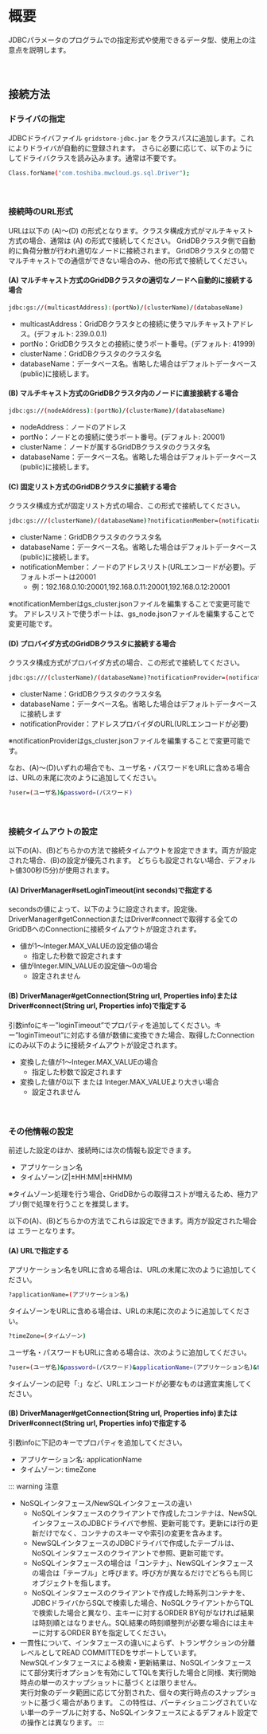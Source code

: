 # 概要

JDBCパラメータのプログラムでの指定形式や使用できるデータ型、使用上の注意点を説明します。

　

## 接続方法

### ドライバの指定

JDBCドライバファイル `gridstore-jdbc.jar` をクラスパスに追加します。これによりドライバが自動的に登録されます。 さらに必要に応じて、以下のようにしてドライバクラスを読み込みます。通常は不要です。

``` sh
Class.forName("com.toshiba.mwcloud.gs.sql.Driver");
```

　

### 接続時のURL形式

URLは以下の (A)～(D) の形式となります。クラスタ構成方式がマルチキャスト方式の場合、通常は (A) の形式で接続してください。 GridDBクラスタ側で自動的に負荷分散が行われ適切なノードに接続されます。 GridDBクラスタとの間でマルチキャストでの通信ができない場合のみ、他の形式で接続してください。

#### (A) マルチキャスト方式のGridDBクラスタの適切なノードへ自動的に接続する場合

``` sh
jdbc:gs://(multicastAddress):(portNo)/(clusterName)/(databaseName)
```

-   multicastAddress：GridDBクラスタとの接続に使うマルチキャストアドレス。(デフォルト: 239.0.0.1)
-   portNo：GridDBクラスタとの接続に使うポート番号。(デフォルト: 41999)
-   clusterName：GridDBクラスタのクラスタ名
-   databaseName：データベース名。省略した場合はデフォルトデータベース(public)に接続します。

#### (B) マルチキャスト方式のGridDBクラスタ内のノードに直接接続する場合

``` sh
jdbc:gs://(nodeAddress):(portNo)/(clusterName)/(databaseName)
```

-   nodeAddress：ノードのアドレス
-   portNo：ノードとの接続に使うポート番号。(デフォルト: 20001)
-   clusterName：ノードが属するGridDBクラスタのクラスタ名
-   databaseName：データベース名。省略した場合はデフォルトデータベース(public)に接続します。

#### (C) 固定リスト方式のGridDBクラスタに接続する場合

クラスタ構成方式が固定リスト方式の場合、この形式で接続してください。

``` sh
jdbc:gs:///(clusterName)/(databaseName)?notificationMember=(notificationMember)
```

-   clusterName：GridDBクラスタのクラスタ名
-   databaseName：データベース名。省略した場合はデフォルトデータベース(public)に接続します。
-   notificationMember：ノードのアドレスリスト(URLエンコードが必要)。デフォルトポートは20001
    -   例：192.168.0.10:20001,192.168.0.11:20001,192.168.0.12:20001

※notificationMemberはgs_cluster.jsonファイルを編集することで変更可能です。 アドレスリストで使うポートは、gs_node.jsonファイルを編集することで変更可能です。

#### (D) プロバイダ方式のGridDBクラスタに接続する場合

クラスタ構成方式がプロバイダ方式の場合、この形式で接続してください。

``` sh
jdbc:gs:///(clusterName)/(databaseName)?notificationProvider=(notificationProvider)
```

-   clusterName：GridDBクラスタのクラスタ名
-   databaseName：データベース名。省略した場合はデフォルトデータベースに接続します
-   notificationProvider：アドレスプロバイダのURL(URLエンコードが必要)

※notificationProviderはgs_cluster.jsonファイルを編集することで変更可能です。

なお、(A)～(D)いずれの場合でも、ユーザ名・パスワードをURLに含める場合は、URLの末尾に次のように追加してください。

``` sh
?user=(ユーザ名)&password=(パスワード)
```

　

### 接続タイムアウトの設定

以下の(A)、(B)どちらかの方法で接続タイムアウトを設定できます。両方が設定された場合、(B)の設定が優先されます。 どちらも設定されない場合、デフォルト値300秒(5分)が使用されます。

#### (A) DriverManager\#setLoginTimeout(int seconds)で指定する

secondsの値によって、以下のように設定されます。設定後、DriverManager\#getConnectionまたはDriver\#connectで取得する全てのGridDBへのConnectionに接続タイムアウトが設定されます。

-   値が1～Integer.MAX_VALUEの設定値の場合
    -   指定した秒数で設定されます
-   値がInteger.MIN_VALUEの設定値～0の場合
    -   設定されません

#### (B) DriverManager\#getConnection(String url, Properties info)またはDriver\#connect(String url, Properties info)で指定する

引数infoにキー”loginTimeout”でプロパティを追加してください。キー”loginTimeout”に対応する値が数値に変換できた場合、取得したConnectionにのみ以下のように接続タイムアウトが設定されます。

-   変換した値が1～Integer.MAX_VALUEの場合
    -   指定した秒数で設定されます
-   変換した値が0以下 または Integer.MAX_VALUEより大きい場合
    -   設定されません

　

### その他情報の設定
前述した設定のほか、接続時には次の情報も設定できます。

- アプリケーション名
- タイムゾーン(Z|±HH:MM|±HHMM)

※タイムゾーン処理を行う場合、GridDBからの取得コストが増えるため、極力アプリ側で処理を行うことを推奨します。


以下の(A)、(B)どちらかの方法でこれらは設定できます。両方が設定された場合は
エラーとなります。

#### (A) URLで指定する

アプリケーション名をURLに含める場合は、URLの末尾に次のように追加してください。

``` sh
?applicationName=(アプリケーション名)
```

タイムゾーンをURLに含める場合は、URLの末尾に次のように追加してください。

``` sh
?timeZone=(タイムゾーン)
```


ユーザ名・パスワードもURLに含める場合は、次のように追加してください。

``` sh
?user=(ユーザ名)&password=(パスワード)&applicationName=(アプリケーション名)&timeZone=(タイムゾーン)
```

タイムゾーンの記号「:」など、URLエンコードが必要なものは適宜実施してください。

#### (B) DriverManager#getConnection(String url, Properties info)またはDriver#connect(String url, Properties info)で指定する

引数infoに下記のキーでプロパティを追加してください。

- アプリケーション名: applicationName
- タイムゾーン: timeZone

<!---
>#### :warning: 注意
>- NoSQLインタフェース/NewSQLインタフェースの違い
>  - NoSQLインタフェースのクライアントで作成したコンテナは、NewSQLインタフェースのJDBCドライバで参照、更新可能です。更新には行の更新だけでなく、コンテナのスキーマや索引の変更を含みます。
>  - NewSQLインタフェースのJDBCドライバで作成したテーブルは、NoSQLインタフェースのクライアントで参照、更新可能です。
>  - NoSQLインタフェースの場合は「コンテナ」、NewSQLインタフェースの場合は「テーブル」と呼びます。呼び方が異なるだけでどちらも同じオブジェクトを指します。
>  - NoSQLインタフェースのクライアントで作成した時系列コンテナを、JDBCドライバからSQLで検索した場合、NoSQLクライアントからTQLで検索した場合と異なり、主キーに対するORDER BY句がなければ結果は時刻順とはなりません。SQL結果の時刻順整列が必要な場合には主キーに対するORDER BYを指定してください。
>- 一貫性について、インタフェースの違いによらず、トランザクションの分離レベルとしてREAD COMMITTEDをサポートしています。  
>  NewSQLインタフェースによる検索・更新結果は、NoSQLインタフェースにて部分実行オプションを有効にしてTQLを実行した場合と同様、実行開始時点の単一のスナップショットに基づくとは限りません。  
>  実行対象のデータ範囲に応じて分割された、個々の実行時点のスナップショットに基づく場合があります。
  この特性は、パーティショニングされていない単一のテーブルに対する、NoSQLインタフェースによるデフォルト設定での操作とは異なります。
-->

::: warning 注意
- NoSQLインタフェース/NewSQLインタフェースの違い
  - NoSQLインタフェースのクライアントで作成したコンテナは、NewSQLインタフェースのJDBCドライバで参照、更新可能です。更新には行の更新だけでなく、コンテナのスキーマや索引の変更を含みます。
  - NewSQLインタフェースのJDBCドライバで作成したテーブルは、NoSQLインタフェースのクライアントで参照、更新可能です。
  - NoSQLインタフェースの場合は「コンテナ」、NewSQLインタフェースの場合は「テーブル」と呼びます。呼び方が異なるだけでどちらも同じオブジェクトを指します。
  - NoSQLインタフェースのクライアントで作成した時系列コンテナを、JDBCドライバからSQLで検索した場合、NoSQLクライアントからTQLで検索した場合と異なり、主キーに対するORDER BY句がなければ結果は時刻順とはなりません。SQL結果の時刻順整列が必要な場合には主キーに対するORDER BYを指定してください。
- 一貫性について、インタフェースの違いによらず、トランザクションの分離レベルとしてREAD COMMITTEDをサポートしています。  
  NewSQLインタフェースによる検索・更新結果は、NoSQLインタフェースにて部分実行オプションを有効にしてTQLを実行した場合と同様、実行開始時点の単一のスナップショットに基づくとは限りません。  
  実行対象のデータ範囲に応じて分割された、個々の実行時点のスナップショットに基づく場合があります。
  この特性は、パーティショニングされていない単一のテーブルに対する、NoSQLインタフェースによるデフォルト設定での操作とは異なります。
:::
